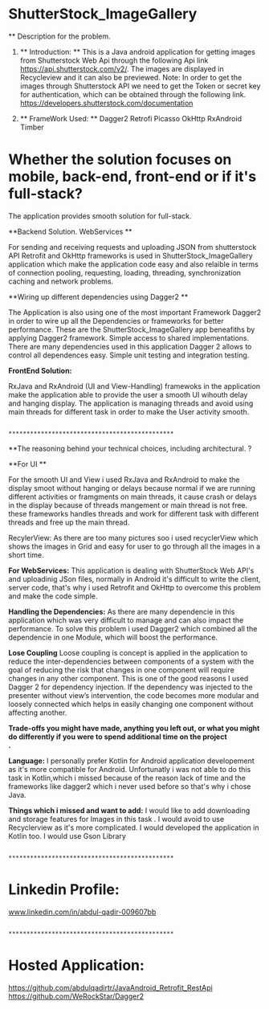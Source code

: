 # ShutterStock_ImageGallery

 ** Description for the problem.
 
 1. ** Introduction: **
This is a Java android application for getting images from Shutterstock Web Api through the following Api link  https://api.shutterstock.com/v2/. The images are displayed in Recycleview and it can also be previewed.
Note: In order to get the images through Shutterstock API we need to get the Token or secret key for authentication, which can be obtained through the following link. https://developers.shutterstock.com/documentation

 2. ** FrameWork Used: **
Dagger2
Retrofi
Picasso
OkHttp
RxAndroid
Timber                          

# Whether the solution focuses on mobile, back-end, front-end or if it's full-stack?
The application provides smooth solution for full-stack.

**Backend Solution.
 WebServices **
 
For sending and receiving requests and uploading JSON from shutterstock API Retrofit and OkHttp frameworks is used in ShutterStock_ImageGallery application which make the application code easy and also relaible in terms of connection pooling, requesting, loading, threading, synchronization caching and network problems.


**Wiring up different dependencies using Dagger2 **

The Application is also using one of the most important Framework Dagger2 in order to wire up all the  Dependencies or frameworks for better performance. These are the ShutterStock_ImageGallery app beneafiths by applying  Dagger2 framework.
 Simple access to shared implementations.
There are many dependencies used in this application Dagger 2 allows to control all dependences easy.
Simple unit testing and integration testing. 


**FrontEnd Solution:**

 RxJava and RxAndroid (UI and View-Handling)
framewoks in the application make the application able to provide the user a smooth UI wihouth delay and hanging display. 
The application is managing threads and avoid using main threads for different task in order to make the User activity smooth.

                                  
                                  **********************************************
                                  
                                  

**The reasoning behind your technical choices, including architectural. ?

**For UI **
 
For the smooth UI and View i used RxJava and RxAndroid to make the  display smoot without hanging or delays because normal if we are running different activities or framgments on main threads, it cause crash or delays in the display because of threads mangement or main thread is not free. these frameworks handles threads and work for different task with different threads and free up the main thread.

RecylerView: As there are too many pictures soo i used recyclerView which shows the images in Grid and easy for user to go through all the images in a short time.

**For WebServices:**
This application is dealing with ShutterStock Web API's and uploadinig JSon files,  normally in Android it's difficult to write the client, server code, that's why i used Retrofit and OkHttp to overcome this problem and make the code simple.

**Handling the Dependencies:**
As there are many dependencie in this application which was very difficult to manage and can also impact the performance.
To solve this problem i used Dagger2 which combined all the dependencie in one Module, which will boost the performance.

**Lose Coupling**
 Loose coupling is concept is applied in the application to reduce the inter-dependencies between components of a system with the goal of reducing the risk that changes in one component will require changes in any other component.
 This is one of the good reasons I used Dagger 2 for dependency injection. If the dependency was injected to the presenter without view’s intervention, the code becomes more modular and loosely connected which helps in easily changing one component without affecting another.
 
 
**Trade-offs you might have made, anything you left out, or what you might do differently if you were to spend additional time on the project                  
.**


 **Language:** 
I personally prefer Kotlin for Android application developement as it's more compatible for Android.
Unfortunatly i was not able to do this task in Kotlin,which i missed because of the reason lack of time and the frameworks like dagger2 which i never used before so that's why i chose Java.

**Things which i missed and want to add:**
 I would like to add downloading and storage features for Images in this task .
 I would avoid to use Recyclerview as it's more complicated.
 I would developed the application in Kotlin too.
 I would use Gson Library
 
 
 
                               **********************************************
 
 # Linkedin Profile:
 www.linkedin.com/in/abdul-qadir-009607bb
 
 
                               **********************************************
 
 
 # Hosted Application:
 https://github.com/abdulqadirtr/JavaAndroid_Retrofit_RestApi
 https://github.com/WeRockStar/Dagger2
 
 




